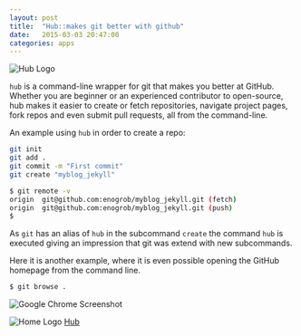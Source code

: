 ```yaml
---
layout: post
title:  "Hub::makes git better with github"
date:   2015-03-03 20:47:00
categories: apps
---
```

![Hub Logo](/assets/hub.png)

`hub` is a command-line wrapper for git that makes you better at GitHub. Whether you are beginner or an experienced contributor to open-source, hub makes it easier to create or fetch repositories, navigate project pages, fork repos and even submit pull requests, all from the command-line.

An example using `hub` in order to create a repo:

```bash
git init
git add .
git commit -m "First commit"
git create "myblog_jekyll"
```
```bash
$ git remote -v
origin  git@github.com:enogrob/myblog_jekyll.git (fetch)
origin  git@github.com:enogrob/myblog_jekyll.git (push)
$ 
```

As `git` has an alias of `hub` in the subcommand `create` the command `hub` is executed giving an impression that git was extend with new subcommands.

Here it is another example, where it is even possible opening the GitHub homepage from the command line.

```bash
$ git browse .
```

![Google Chrome Screenshot](/assets/google-chrome-08.19.07.png)

![Home Logo](/assets/home1.png) [Hub](https://hub.github.com)

